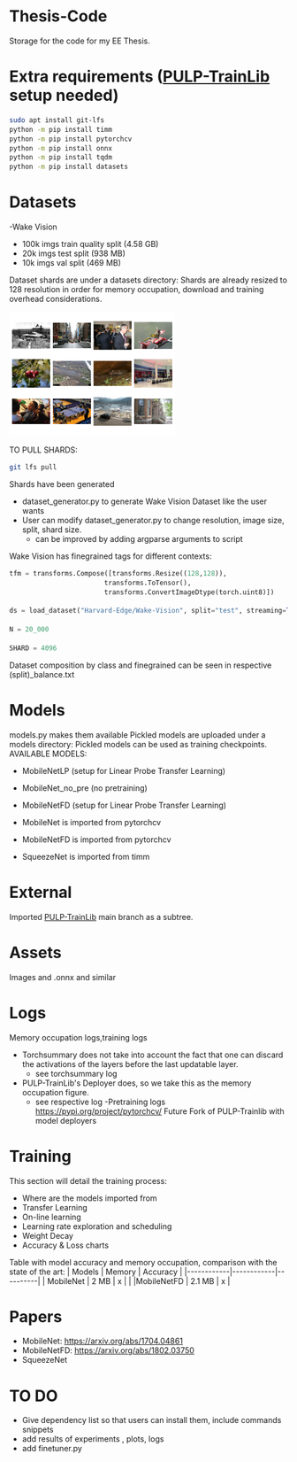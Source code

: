 # Thesis-Code
Storage for the code for my EE Thesis.

# Extra requirements ([PULP-TrainLib](https://github.com/pulp/-platform/pulp-trainlib) setup needed)

  ```bash
sudo apt install git-lfs
python -m pip install timm
python -m pip install pytorchcv
python -m pip install onnx
python -m pip install tqdm
python -m pip install datasets

```

# Datasets
-Wake Vision
  - 100k imgs train quality split (4.58 GB)
  - 20k imgs test split (938 MB)
  - 10k imgs val split  (469 MB)
    
Dataset shards are under a datasets directory: 
  Shards are already resized to 128 resolution in order for memory occupation, download and training overhead considerations.

  
  <img src="/assets/wakevision_random.png" width="300" alt="Diagram">

TO PULL SHARDS:
```bash
git lfs pull
  ```
  Shards have been generated 
  - dataset_generator.py to generate Wake Vision Dataset like the user wants
  - User can modify dataset_generator.py to change resolution, image size, split, shard size.
    - can be improved by adding argparse arguments to script

 Wake Vision has finegrained tags for different contexts:
 
  ```python
tfm = transforms.Compose([transforms.Resize((128,128)),
                          transforms.ToTensor(),
                          transforms.ConvertImageDtype(torch.uint8)])

ds = load_dataset("Harvard-Edge/Wake-Vision", split="test", streaming=True)

N = 20_000

SHARD = 4096
```
Dataset composition by class and finegrained can be seen in respective (split)_balance.txt

# Models
models.py makes them available
Pickled models are uploaded under a models directory:
  Pickled models can be used as training checkpoints.
AVAILABLE MODELS:
- MobileNetLP (setup for Linear Probe Transfer Learning)
- MobileNet_no_pre (no pretraining)
- MobileNetFD (setup for Linear Probe Transfer Learning)

- MobileNet is imported from pytorchcv
- MobileNetFD is imported from pytorchcv 
- SqueezeNet is imported from timm

# External
Imported [PULP-TrainLib](https://github.com/pulp/-platform/pulp-trainlib) main branch
as a subtree.

 # Assets
 Images and .onnx and similar
 # Logs
 Memory occupation logs,training logs
* Torchsummary does not take into account the fact that one can discard the activations of the layers before the last updatable layer.
  * see torchsummary log     
* PULP-TrainLib's Deployer does, so we take this as the memory occupation figure.
  * see respective log
-Pretraining logs
 https://pypi.org/project/pytorchcv/
Future Fork of PULP-Trainlib with model deployers
# Training
This section will detail the training process:
- Where are the models imported from
- Transfer Learning
- On-line learning
- Learning rate exploration and scheduling
- Weight Decay
- Accuracy & Loss charts

Table with model accuracy and memory occupation, comparison with the state of the art:
| Models     | Memory     | Accuracy |
|------------|------------|----------|
| MobileNet   | 2 MB      | x        |          |
|MobileNetFD  | 2.1 MB    | x        |


# Papers
- MobileNet: https://arxiv.org/abs/1704.04861
- MobileNetFD: https://arxiv.org/abs/1802.03750
- SqueezeNet


  
# TO DO
- Give dependency list so that users can install them, include commands snippets
- add results of experiments , plots, logs
- add finetuner.py
  
